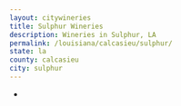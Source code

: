 ```yaml
---
layout: citywineries
title: Sulphur Wineries
description: Wineries in Sulphur, LA
permalink: /louisiana/calcasieu/sulphur/
state: la
county: calcasieu
city: sulphur
---
```

-
